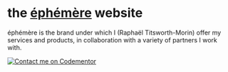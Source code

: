 # the [éphémère](https://ephemerecreative.ca) website

éphémère is the brand under which I (Raphaël Titsworth-Morin) offer my services and products, in collaboration with a variety of partners I work with.

[![Contact me on Codementor](https://cdn.codementor.io/badges/contact_me_github.svg)](https://www.codementor.io/raphaeltm?utm_source=github&utm_medium=button&utm_term=raphaeltm&utm_campaign=github)